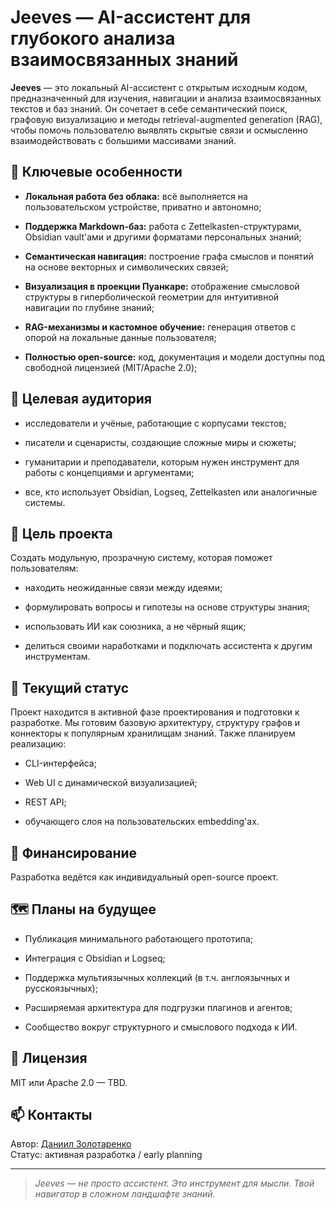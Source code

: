 # Jeeves — AI-ассистент для глубокого анализа взаимосвязанных знаний

**Jeeves** — это локальный AI-ассистент с открытым исходным кодом, предназначенный для изучения, навигации и анализа взаимосвязанных текстов и баз знаний. Он сочетает в себе семантический поиск, графовую визуализацию и методы retrieval-augmented generation (RAG), чтобы помочь пользователю выявлять скрытые связи и осмысленно взаимодействовать с большими массивами знаний.

## 📌 Ключевые особенности

- **Локальная работа без облака:** всё выполняется на пользовательском устройстве, приватно и автономно;
    
- **Поддержка Markdown-баз:** работа с Zettelkasten-структурами, Obsidian vault'ами и другими форматами персональных знаний;
    
- **Семантическая навигация:** построение графа смыслов и понятий на основе векторных и символических связей;
    
- **Визуализация в проекции Пуанкаре:** отображение смысловой структуры в гиперболической геометрии для интуитивной навигации по глубине знаний;
    
- **RAG-механизмы и кастомное обучение:** генерация ответов с опорой на локальные данные пользователя;
    
- **Полностью open-source:** код, документация и модели доступны под свободной лицензией (MIT/Apache 2.0);
    

## 🧠 Целевая аудитория

- исследователи и учёные, работающие с корпусами текстов;
    
- писатели и сценаристы, создающие сложные миры и сюжеты;
    
- гуманитарии и преподаватели, которым нужен инструмент для работы с концепциями и аргументами;
    
- все, кто использует Obsidian, Logseq, Zettelkasten или аналогичные системы.
    

## 🎯 Цель проекта

Создать модульную, прозрачную систему, которая поможет пользователям:

- находить неожиданные связи между идеями;
    
- формулировать вопросы и гипотезы на основе структуры знания;
    
- использовать ИИ как союзника, а не чёрный ящик;
    
- делиться своими наработками и подключать ассистента к другим инструментам.
    

## 🔧 Текущий статус

Проект находится в активной фазе проектирования и подготовки к разработке. Мы готовим базовую архитектуру, структуру графов и коннекторы к популярным хранилищам знаний. Также планируем реализацию:

- CLI-интерфейса;
    
- Web UI с динамической визуализацией;
    
- REST API;
    
- обучающего слоя на пользовательских embedding'ах.
    

## 💸 Финансирование

Разработка ведётся как индивидуальный open-source проект. 

## 🗺 Планы на будущее

- Публикация минимального работающего прототипа;
    
- Интеграция с Obsidian и Logseq;
    
- Поддержка мультиязычных коллекций (в т.ч. англоязычных и русскоязычных);
    
- Расширяемая архитектура для подгрузки плагинов и агентов;
    
- Сообщество вокруг структурного и смыслового подхода к ИИ.
    

## 📂 Лицензия

MIT или Apache 2.0 — TBD.

## 📫 Контакты

Автор: [Даниил Золотаренко](https://www.linkedin.com/in/danzolotarenko/)  
Статус: активная разработка / early planning

---

> _Jeeves — не просто ассистент. Это инструмент для мысли. Твой навигатор в сложном ландшафте знаний._